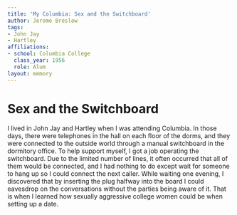 ```yaml
---
title: 'My Columbia: Sex and the Switchboard'
author: Jerome Breslow
tags:
- John Jay
- Hartley
affiliations:
- school: Columbia College
  class_year: 1956
  role: Alum
layout: memory
---
```


# Sex and the Switchboard

I lived in John Jay and Hartley when I was attending Columbia.   In those days, there were telephones in the hall on each floor of the dorms, and they were connected to the outside world through a manual switchboard in the dormitory office.  To help support myself, I got a job operating the switchboard.  Due to the limited number of lines, it often occurred that all of them would be connected, and I had nothing to do except wait for someone to hang up so I could connect the next caller.  While waiting  one evening, I discovered that by inserting the plug halfway into the board I could eavesdrop on the conversations without the parties being aware of it.  That is when I learned how sexually aggressive college women could be when setting up a date.
